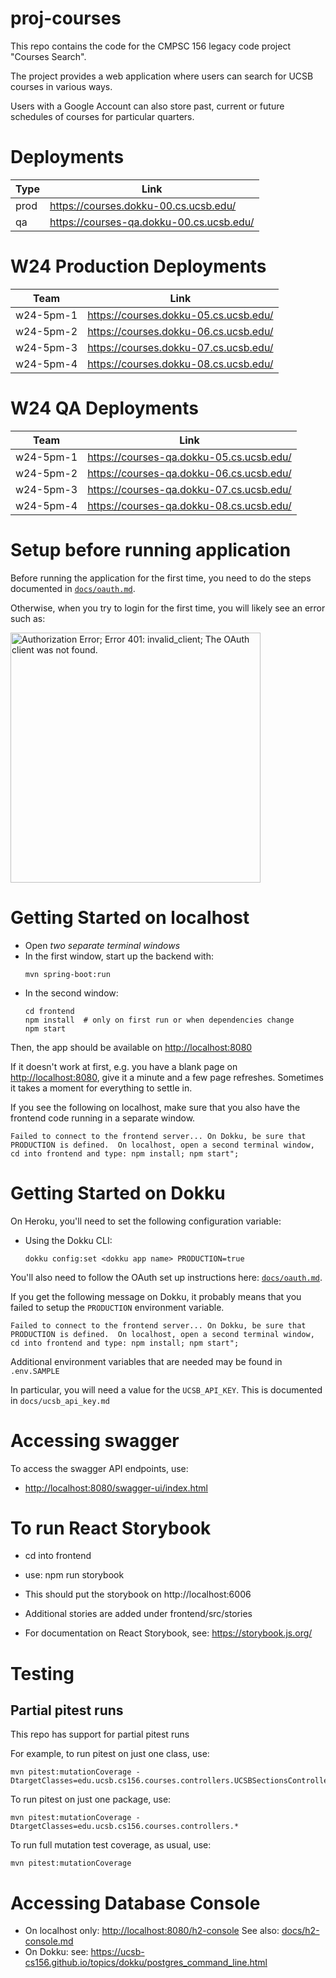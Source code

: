 # proj-courses

This repo contains the code for the CMPSC 156 legacy code project "Courses Search". 
 
The project provides a web application where users can search for UCSB courses in various ways.

Users with a Google Account can also store past, current or future schedules of courses for particular quarters. 

# Deployments
 
| Type | Link       | 
|------|------------| 
| prod | <https://courses.dokku-00.cs.ucsb.edu/> | 
| qa | <https://courses-qa.dokku-00.cs.ucsb.edu/>  | 


# W24 Production Deployments


| Team | Link       | 
|------|------------|
| w24-5pm-1 | <https://courses.dokku-05.cs.ucsb.edu/> | 
| w24-5pm-2 | <https://courses.dokku-06.cs.ucsb.edu/>  | 
| w24-5pm-3 | <https://courses.dokku-07.cs.ucsb.edu/>  | 
| w24-5pm-4 | <https://courses.dokku-08.cs.ucsb.edu/>  | 

# W24 QA Deployments


| Team | Link       | 
|------|------------|
| w24-5pm-1 | <https://courses-qa.dokku-05.cs.ucsb.edu/> | 
| w24-5pm-2 | <https://courses-qa.dokku-06.cs.ucsb.edu/>  | 
| w24-5pm-3 | <https://courses-qa.dokku-07.cs.ucsb.edu/>  | 
| w24-5pm-4 | <https://courses-qa.dokku-08.cs.ucsb.edu/>  | 


# Setup before running application

Before running the application for the first time,
you need to do the steps documented in [`docs/oauth.md`](docs/oauth.md).

Otherwise, when you try to login for the first time, you 
will likely see an error such as:

<img src="https://user-images.githubusercontent.com/1119017/149858436-c9baa238-a4f7-4c52-b995-0ed8bee97487.png" alt="Authorization Error; Error 401: invalid_client; The OAuth client was not found." width="400"/>


# Getting Started on localhost

* Open *two separate terminal windows*  
* In the first window, start up the backend with:
  ``` 
  mvn spring-boot:run
  ```
* In the second window:
  ```
  cd frontend
  npm install  # only on first run or when dependencies change
  npm start
  ```

Then, the app should be available on <http://localhost:8080>

If it doesn't work at first, e.g. you have a blank page on  <http://localhost:8080>, give it a minute and a few page refreshes.  Sometimes it takes a moment for everything to settle in.

If you see the following on localhost, make sure that you also have the frontend code running in a separate window.

```
Failed to connect to the frontend server... On Dokku, be sure that PRODUCTION is defined.  On localhost, open a second terminal window, cd into frontend and type: npm install; npm start";
```

# Getting Started on Dokku

On Heroku, you'll need to set the following configuration variable:

* Using the Dokku CLI:
  ```
  dokku config:set <dokku app name> PRODUCTION=true
  ```

You'll also need to follow the OAuth set up instructions here: [`docs/oauth.md`](docs/oauth.md).

If you get the following message on Dokku, it probably means that you failed to setup the `PRODUCTION` environment variable.

```
Failed to connect to the frontend server... On Dokku, be sure that PRODUCTION is defined.  On localhost, open a second terminal window, cd into frontend and type: npm install; npm start";
```

Additional environment variables that are needed may be found in `.env.SAMPLE` 

In particular, you will need a value for the `UCSB_API_KEY`.  This is documented in `docs/ucsb_api_key.md`

# Accessing swagger

To access the swagger API endpoints, use:

* <http://localhost:8080/swagger-ui/index.html>


# To run React Storybook

* cd into frontend
* use: npm run storybook
* This should put the storybook on http://localhost:6006
* Additional stories are added under frontend/src/stories

* For documentation on React Storybook, see: https://storybook.js.org/

# Testing

## Partial pitest runs

This repo has support for partial pitest runs

For example, to run pitest on just one class, use:

```
mvn pitest:mutationCoverage -DtargetClasses=edu.ucsb.cs156.courses.controllers.UCSBSectionsController
```

To run pitest on just one package, use:

```
mvn pitest:mutationCoverage -DtargetClasses=edu.ucsb.cs156.courses.controllers.*
```

To run full mutation test coverage, as usual, use:

```
mvn pitest:mutationCoverage
```
# Accessing Database Console

* On localhost only: <http://localhost:8080/h2-console>  See also: [docs/h2-console.md](docs/h2-console.md)
* On Dokku: see: <https://ucsb-cs156.github.io/topics/dokku/postgres_command_line.html>
